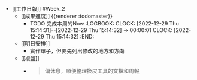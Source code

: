 - [[工作日報]] #Week_2
	- [[成果進度]] {{renderer :todomaster}}
		- TODO 完成本周的Now
		  :LOGBOOK:
		  CLOCK: [2022-12-29 Thu 15:14:31]--[2022-12-29 Thu 15:14:32] =>  00:00:01
		  CLOCK: [2022-12-29 Thu 15:14:32]
		  :END:
	- [[明日安排]]
		- 實作單子，但要先列出修改的地方和方向
	- [[複盤]]
		- > 偏休息，順便整理換皮工具的文檔和周報